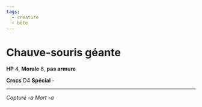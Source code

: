 ```yaml
---
tags:
  - creature
  - bête
---
```

# Chauve-souris géante
**HP** 4, **Morale** 6, **pas armure**

**Crocs** D4
**Spécial** -

---
*Capturé -a*
*Mort -a*